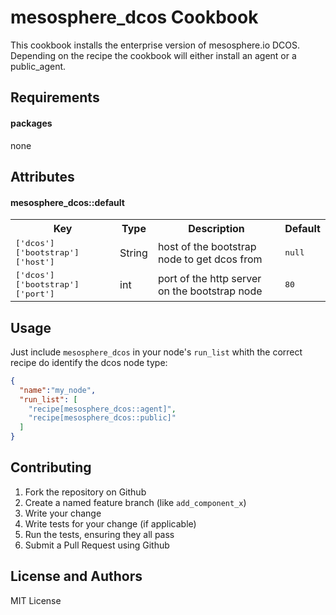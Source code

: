 mesosphere_dcos Cookbook
========================

This cookbook installs the enterprise version of mesosphere.io DCOS.
Depending on the recipe the cookbook will either install an agent or a public_agent.

Requirements
------------

#### packages

none

Attributes
----------

#### mesosphere_dcos::default
<table>
  <tr>
    <th>Key</th>
    <th>Type</th>
    <th>Description</th>
    <th>Default</th>
  </tr>
  <tr>
    <td><tt>['dcos']['bootstrap']['host']</tt></td>
    <td>String</td>
    <td>host of the bootstrap node to get dcos from</td>
    <td><tt>null</tt></td>
  </tr>
  <tr>
    <td><tt>['dcos']['bootstrap']['port']</tt></td>
    <td>int</td>
    <td>port of the http server on the bootstrap node</td>
    <td><tt>80</tt></td>
  </tr>
</table>

Usage
-----

Just include `mesosphere_dcos` in your node's `run_list` whith the correct recipe do identify the dcos node type:

```json
{
  "name":"my_node",
  "run_list": [
    "recipe[mesosphere_dcos::agent]",
    "recipe[mesosphere_dcos::public]"
  ]
}
```

Contributing
------------

1. Fork the repository on Github
2. Create a named feature branch (like `add_component_x`)
3. Write your change
4. Write tests for your change (if applicable)
5. Run the tests, ensuring they all pass
6. Submit a Pull Request using Github

License and Authors
-------------------
MIT License

